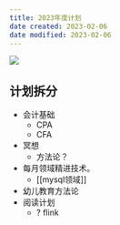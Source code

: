 ```yaml
---
title: 2023年度计划
date created: 2023-02-06
date modified: 2023-02-06
---
```


  ![](http://image.clickear.top/20230206181743.png)

## 计划拆分

+ 会计基础
	+ CPA
	+ CFA
+ 冥想
	+ 方法论？
+ 每月领域精进技术。
	+ [[mysql领域]]
+ 幼儿教育方法论
+ 阅读计划
	+ ?
flink